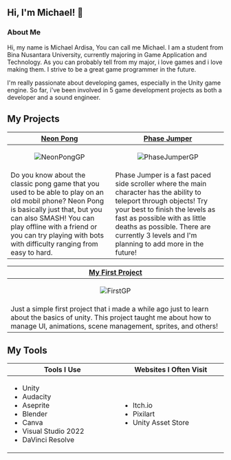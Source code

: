 ## Hi, I'm Michael! 👋

### About Me
Hi, my name is Michael Ardisa, You can call me Michael. I am a student from Bina Nusantara University, currently majoring in Game Application and Technology. As you can probably tell from my major, i love games and i love making them. I strive to be a great game programmer in the future.

I'm really passionate about developing games, especially in the Unity game engine. So far, i've been involved in 5 game development projects as both a developer and a sound engineer.

<h2>My Projects</h2>

<!-- ============================================= -->
<table>
  <thead>
    <tr>
      <th width="500px" align="center"><a href="https://github.com/MicksS1/Pong-GameProg">Neon Pong</th>
      <th width="500px" align="center"><a href="https://github.com/MicksS1/SideScroll-GameProg">Phase Jumper</th>
    </tr>
  </thead>
  <tbody>
  <tr width="500px" align="center">
  <td>

![NeonPongGP](https://github.com/MicksS1/MicksS1/assets/158981991/bde0fa30-dbf9-4dba-87db-9663d90863a9)

  </td>
  <td>

![PhaseJumperGP](https://github.com/MicksS1/MicksS1/assets/158981991/98ed7b8e-1cf2-4b52-8918-8d6935be908b)

  </td>
  </tr>
  <tr width="500px">
  <td valign="text-top">
Do you know about the classic pong game that you used to be able to play on an old mobil phone? Neon Pong is basically just that, but you can also SMASH! You can play offline with a friend or you can try playing with bots with difficulty ranging from easy to hard.
  </td>
  <td valign="text-top">
Phase Jumper is a fast paced side scroller where the main character has the ability to teleport through objects! Try your best to finish the levels as fast as possible with as little deaths as possible. There are currently 3 levels and I'm planning to add more in the future!
  </td>
  </tr>
  

  </tbody>
</table>
<!-- ============================================= -->
<table>
  <thead>
    <tr>
      <th width="500px" align="center"><a href="https://github.com/MicksS1/FirstProject-GameProg">My First Project</th>
    </tr>
  </thead>
  <tbody>
  <tr width="500px" align="center">
  <td>
    
![FirstGP](https://github.com/MicksS1/MicksS1/assets/158981991/07bde379-34d4-42e1-be41-d0a906c783e6)

  </td>
  </tr>
  <tr width="500px">
  <td valign="text-top">
Just a simple first project that i made a while ago just to learn about the basics of unity. This project taught me about how to manage UI, animations, scene management, sprites, and others!
  </td>
  </td>
  </tr>
  

  </tbody>
</table>

<!-- ============================================= -->
<h2>My Tools</h2>
<table>
  <thead>
    <tr>
      <th width="500px" align="center">Tools I Use </th>
      <th width="500px" align="center">Websites I Often Visit</th>
    </tr>
  </thead>
  <tbody>
  <tr width="500px" align="left">
  <td>

  - Unity
  - Audacity
  - Aseprite
  - Blender
  - Canva
  - Visual Studio 2022
  - DaVinci Resolve
  
  </td>
  <td>

  - Itch.io
  - Pixilart
  - Unity Asset Store

  </td>
  </tr>
  </tbody>
</table>
<!-- ============================================= -->

